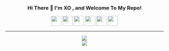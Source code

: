 <h3 align="center">Hi There 👋 I'm XO , and Welcome To My Repo!</h3>
<p align="center">
    <img src="https://cdn.jsdelivr.net/npm/programming-languages-logos/src/c/c.png" height="32">
    <img src="https://cdn.jsdelivr.net/npm/programming-languages-logos@0.0.3/src/cpp/cpp.png" height="32">
    <img src="https://cdn.jsdelivr.net/npm/programming-languages-logos/src/csharp/csharp.png" height="32">
    <img src="https://cdn.jsdelivr.net/npm/programming-languages-logos@0.0.3/src/python/python.png" height="32">
    <img src="https://brandslogos.com/wp-content/uploads/images/large/arduino-logo-1.png" height="32">   
    <img src="https://cdn-icons.flaticon.com/png/512/3264/premium/3264032.png?token=exp=1633835663~hmac=eb8ca0dd25639bafd72c08e69dc2482c" height="32">
</p>
<hr>
<p align="center">
    <img src="https://github-readme-stats.vercel.app/api?username=minexo79&show_icons=true&theme=dracula">
    <br>
    <img src="https://github-readme-stats.vercel.app/api/top-langs/?username=minexo79&layout=compact&theme=dracula">
</p>
